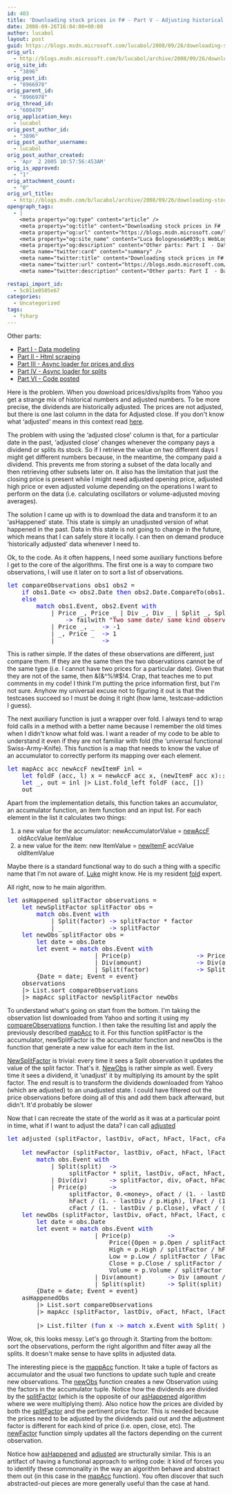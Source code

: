 ```yaml
---
id: 403
title: 'Downloading stock prices in F# - Part V - Adjusting historical data'
date: 2008-09-26T16:04:00+00:00
author: lucabol
layout: post
guid: https://blogs.msdn.microsoft.com/lucabol/2008/09/26/downloading-stock-prices-in-f-part-v-adjusting-historical-data/
orig_url:
  - http://blogs.msdn.microsoft.com/b/lucabol/archive/2008/09/26/downloading-stock-prices-in-f-part-v-adjusting-historical-data.aspx
orig_site_id:
  - "3896"
orig_post_id:
  - "8966978"
orig_parent_id:
  - "8966978"
orig_thread_id:
  - "608470"
orig_application_key:
  - lucabol
orig_post_author_id:
  - "3896"
orig_post_author_username:
  - lucabol
orig_post_author_created:
  - 'Apr  2 2005 10:57:56:453AM'
orig_is_approved:
  - "1"
orig_attachment_count:
  - "0"
orig_url_title:
  - http://blogs.msdn.com/b/lucabol/archive/2008/09/26/downloading-stock-prices-in-f-part-v-adjusting-historical-data.aspx
opengraph_tags:
  - |
    <meta property="og:type" content="article" />
    <meta property="og:title" content="Downloading stock prices in F#  - Part V  - Adjusting historical data" />
    <meta property="og:url" content="https://blogs.msdn.microsoft.com/lucabol/2008/09/26/downloading-stock-prices-in-f-part-v-adjusting-historical-data/" />
    <meta property="og:site_name" content="Luca Bolognese&#039;s WebLog" />
    <meta property="og:description" content="Other parts: Part I  - Data modeling Part II  - Html scraping Part III  - Async loader for prices and divs Part IV  - Async loader for splits Part VI  - Code posted&nbsp; Here is the problem. When you download prices/divs/splits from Yahoo you get a strange mix of historical numbers and adjusted numbers. To..." />
    <meta name="twitter:card" content="summary" />
    <meta name="twitter:title" content="Downloading stock prices in F#  - Part V  - Adjusting historical data" />
    <meta name="twitter:url" content="https://blogs.msdn.microsoft.com/lucabol/2008/09/26/downloading-stock-prices-in-f-part-v-adjusting-historical-data/" />
    <meta name="twitter:description" content="Other parts: Part I  - Data modeling Part II  - Html scraping Part III  - Async loader for prices and divs Part IV  - Async loader for splits Part VI  - Code posted&nbsp; Here is the problem. When you download prices/divs/splits from Yahoo you get a strange mix of historical numbers and adjusted numbers. To..." />
    
restapi_import_id:
  - 5c011e0505e67
categories:
  - Uncategorized
tags:
  - fsharp
---
```

Other parts:

  * [Part I  - Data modeling](http://blogs.msdn.com/lucabol/archive/2008/08/29/downloading-stock-prices-in-f-part-i-data-modeling.aspx) 
  * [Part II  - Html scraping](http://blogs.msdn.com/lucabol/archive/2008/09/05/downloading-stock-prices-in-f-part-ii-html-scraping.aspx) 
  * [Part III  - Async loader for prices and divs](http://blogs.msdn.com/lucabol/archive/2008/09/12/downloading-stock-prices-in-f-part-iii-async-loader-for-prices-and-divs.aspx) 
  * [Part IV  - Async loader for splits](http://blogs.msdn.com/lucabol/archive/2008/09/19/downloading-stock-prices-in-f-part-iv-async-loader-for-splits.aspx)
  * [Part VI  - Code posted](http://blogs.msdn.com/lucabol/archive/2008/10/20/downloading-stock-prices-in-f-part-vi-code-posted.aspx)&nbsp;

Here is the problem. When you download prices/divs/splits from Yahoo you get a strange mix of historical numbers and adjusted numbers. To be more precise, the dividends are historically adjusted. The prices are not adjusted, but there is one last column in the data for Adjusted close. If you don't know what &#8216;adjusted' means in this context read [here](http://help.yahoo.com/l/us/yahoo/finance/quotes/quote-12.html).

The problem with using the &#8216;adjusted close' column is that, for a particular date in the past, &#8216;adjusted close' changes whenever the company pays a dividend or splits its stock. So if I retrieve the value on two different days I might get different numbers because, in the meantime, the company paid a dividend. This prevents me from storing a subset of the data locally and then retrieving other subsets later on. It also has the limitation that just the closing price is present while I might need adjusted opening price, adjusted high price or even adjusted volume depending on the operations I want to perform on the data (i.e. calculating oscillators or volume-adjusted moving averages).

The solution I came up with is to download the data and transform it to an &#8216;asHappened' state. This state is simply an unadjusted version of what happened in the past. Data in this state is not going to change in the future, which means that I can safely store it locally. I can then on demand produce &#8216;historically adjusted' data whenever I need to.

Ok, to the code. As it often happens, I need some auxiliary functions before I get to the core of the algorithms. The first one is a way to compare two observations, I will use it later on to sort a list of observations.

<pre class="code"><span style="color:blue;">let </span>compareObservations obs1 obs2 =
    <span style="color:blue;">if </span>obs1.Date &lt;&gt; obs2.Date <span style="color:blue;">then </span>obs2.Date.CompareTo(obs1.Date)
    <span style="color:blue;">else
        match </span>obs1.Event, obs2.Event <span style="color:blue;">with
            </span>| Price _, Price _ | Div _, Div _ | Split _, Split _<br />                <span style="color:blue;">-&gt; </span>failwith <span style="color:maroon;">"Two same date/ same kind observations"
            </span>| Price _, _  <span style="color:blue;">-&gt; </span>-1
            | _, Price _  <span style="color:blue;">-&gt; </span>1
            | _           <span style="color:blue;">-&gt; </span></pre>

This is rather simple. If the dates of these observations are different, just compare them. If they are the same then the two observations cannot be of the same type (i.e. I cannot have two prices for a particular date). Given that they are not of the same, then &(&^%!#$!4. Crap, that teaches me to put comments in my code! I think I'm putting the price information first, but I'm not sure. Anyhow my universal excuse not to figuring it out is that the testcases succeed so I must be doing it right (how lame, testcase-addiction I guess).

The next auxiliary function is just a wrapper over fold. I always tend to wrap fold calls in a method with a better name because I remember the old times when I didn't know what fold was. I want a reader of my code to be able to understand it even if they are not familiar with fold (the &#8216;universal functional Swiss-Army-Knife). This function is a map that needs to know the value of an accumulator to correctly perform its mapping over each element.

<pre class="code"><span style="color:blue;">let </span>mapAcc acc newAccF newItemF inl =
    <span style="color:blue;">let </span>foldF (acc, l) x = newAccF acc x, (newItemF acc x)::l
    <span style="color:blue;">let </span>_, out = inl |&gt; List.fold_left foldF (acc, [])
    out</pre>

Apart from the implementation details, this function takes an accumulator, an accumulator function, an item function and an input list. For each element in the list it calculates two things:

  1. a new value for the accumulator: newAccumulatorValue = <u>newAccF</u> oldAccValue itemValue 
  2. a new value for the item: new ItemValue = <u>newItemF</u> accValue oldItemValue 

Maybe there is a standard functional way to do such a thing with a specific name that I'm not aware of. [Luke](http://blogs.msdn.com/lukeh/default.aspx) might know. He is my resident <u>fold</u> expert.

All right, now to he main algorithm.

<pre class="code"><span style="color:blue;">let </span>asHappened splitFactor observations =
    <span style="color:blue;">let </span>newSplitFactor splitFactor obs =
        <span style="color:blue;">match </span>obs.Event <span style="color:blue;">with
            </span>| Split(factor) <span style="color:blue;">-&gt; </span>splitFactor * factor
            | _             <span style="color:blue;">-&gt; </span>splitFactor
    <span style="color:blue;">let </span>newObs splitFactor obs =
        <span style="color:blue;">let </span>date = obs.Date
        <span style="color:blue;">let </span>event = <span style="color:blue;">match </span>obs.Event <span style="color:blue;">with
                        </span>| Price(p)                  <span style="color:blue;">-&gt; </span>Price(p)
                        | Div(amount)               <span style="color:blue;">-&gt; </span>Div(amount * splitFactor)
                        | Split(factor)             <span style="color:blue;">-&gt; </span>Split(factor)
        {Date = date; Event = event}
    observations
    |&gt; List.sort compareObservations
    |&gt; mapAcc splitFactor newSplitFactor newObs</pre>

To understand what's going on start from the bottom. I'm taking the observation list downloaded from Yahoo and sorting it using my <u>compareObservations</u> function. I then take the resulting list and apply the previously described <u>mapAcc</u> to it. For this function splitFactor is the accumulator, newSplitFactor is the accumulator function and newObs is the function that generate a new value for each item in the list.

<u>NewSplitFactor</u> is trivial: every time it sees a Split observation it updates the value of the split factor. That's it. <u>NewObs</u> is rather simple as well. Every time it sees a dividend, it &#8216;unadjust' it by multiplying its amount by the split factor. The end result is to transform the dividends downloaded from Yahoo (which are adjusted) to an unadjusted state. I could have filtered out the price observations before doing all of this and add them back afterward, but didn't. It'd probably be slower

Now that I can recreate the state of the world as it was at a particular point in time, what if I want to adjust the data? I can call <u>adjusted</u>

<pre class="code"><span style="color:blue;">let </span>adjusted (splitFactor, lastDiv, oFact, hFact, lFact, cFact, vFact)<br />                                                                   asHappenedObs =
    <span style="color:blue;">let </span>newFactor (splitFactor, lastDiv, oFact, hFact, lFact, cFact, vFact) obs =
        <span style="color:blue;">match </span>obs.Event <span style="color:blue;">with
            </span>| Split(split)  <span style="color:blue;">-&gt;<br />                 </span>splitFactor * split, lastDiv, oFact, hFact, lFact, cFact, vFact
            | Div(div)      <span style="color:blue;">-&gt; </span>splitFactor, div, oFact, hFact, lFact, cFact, vFact
            | Price(p)      <span style="color:blue;">-&gt;<br />                 </span>splitFactor, 0.&lt;money&gt;, oFact / (1. - lastDiv / p.Open),<br />                 hFact / (1. - lastDiv / p.High), lFact / (1. - lastDiv / p.Low),<br />                 cFact / (1. - lastDiv / p.Close), vFact / (1. - lastDiv / p.Close)
    <span style="color:blue;">let </span>newObs (splitFactor, lastDiv, oFact, hFact, lFact, cFact, vFact) obs =
        <span style="color:blue;">let </span>date = obs.Date
        <span style="color:blue;">let </span>event = <span style="color:blue;">match </span>obs.Event <span style="color:blue;">with
                        </span>| Price(p)          <span style="color:blue;">-&gt;<br />                            </span>Price({Open = p.Open / splitFactor / oFact;<br />                            High = p.High / splitFactor / hFact;<br />                            Low = p.Low / splitFactor / lFact;<br />                            Close = p.Close / splitFactor / cFact;<br />                            Volume = p.Volume / splitFactor / vFact })
                        | Div(amount)       <span style="color:blue;">-&gt; </span>Div (amount / splitFactor)
                        | Split(split)      <span style="color:blue;">-&gt; </span>Split(split)
        {Date = date; Event = event}
    asHappenedObs
        |&gt; List.sort compareObservations
        |&gt; mapAcc (splitFactor, lastDiv, oFact, hFact, lFact, cFact, vFact)<br />                                                                  newFactor newObs
        |&gt; List.filter (<span style="color:blue;">fun </span>x <span style="color:blue;">-&gt; match </span>x.Event <span style="color:blue;">with </span>Split(_) <span style="color:blue;">-&gt; false </span>| _ <span style="color:blue;">-&gt; true</span>)        </pre>

Wow, ok, this looks messy. Let's go through it. Starting from the bottom: sort the observations, perform the right algorithm and filter away all the splits. It doesn't make sense to have splits in adjusted data.

The interesting piece is the <u>mappAcc</u> function. It take a tuple of factors as accumulator and the usual two functions to update such tuple and create new observations. The <u>newObs</u> function creates a new Observation using the factors in the accumulator tuple. Notice how the dividends are divided by the <u>splitFactor</u> (which is the opposite of our <u>asHappened</u> algorithm where we were multiplying them). Also notice how the prices are divided by both the <u>splitFactor</u> and the pertinent price factor. This is needed because the prices need to be adjusted by the dividends paid out and the adjustment factor is different for each kind of price (i.e. open, close, etc). The <u>newFactor</u> function simply updates all the factors depending on the current observation.

Notice how <u>asHappened</u> and <u>adjusted</u> are structurally similar. This is an artifact of having a functional approach to writing code: it kind of forces you to identify these commonality in the way an algorithm behave and abstract them out (in this case in the <u>mapAcc</u> function). You often discover that such abstracted-out pieces are more generally useful than the case at hand.